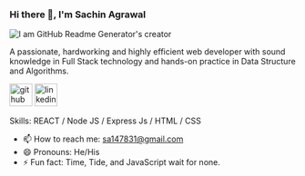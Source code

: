  ### Hi there 👋,  I'm Sachin Agrawal
 
![I am GitHub Readme Generator's creator]( https://cdn.pixabay.com/photo/2018/06/08/00/48/developer-3461405_960_720.png)

 A passionate, hardworking and highly efficient web developer with sound knowledge in Full Stack technology and hands-on practice in Data Structure and Algorithms.
 
 
[<img src='https://cdn.jsdelivr.net/npm/simple-icons@3.0.1/icons/github.svg' alt='github' height='40'>](https://github.com/sachinrawagent)  [<img src='https://cdn.jsdelivr.net/npm/simple-icons@3.0.1/icons/linkedin.svg' alt='linkedin' height='40'>](https://www.linkedin.com/in/https://www.linkedin.com/in/sachin-agrawal-7a3085230//)  

Skills:  REACT / Node JS / Express Js / HTML / CSS
- 📫 How to reach me: sa147831@gmail.com 
- 😄 Pronouns: He/His 
- ⚡ Fun fact: Time, Tide, and JavaScript wait for none. 





